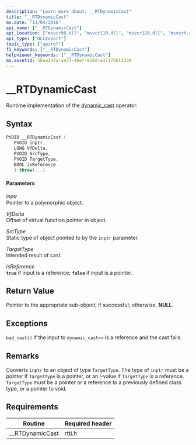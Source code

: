 ```yaml
---
description: "Learn more about: __RTDynamicCast"
title: "__RTDynamicCast"
ms.date: "11/04/2016"
api_name: ["__RTDynamicCast"]
api_location: ["msvcr90.dll", "msvcr110.dll", "msvcr120.dll", "msvcrt.dll", "msvcr100.dll", "msvcr80.dll", "msvcr110_clr0400.dll"]
api_type: ["DLLExport"]
topic_type: ["apiref"]
f1_keywords: ["__RTDynamicCast"]
helpviewer_keywords: ["__RTDynamicCast"]
ms.assetid: 56aa2d7a-aa47-46ef-830d-e37175611239
---
```

# __RTDynamicCast

Runtime implementation of the [dynamic_cast](../cpp/dynamic-cast-operator.md) operator.

## Syntax

```cpp
PVOID __RTDynamicCast (
   PVOID inptr,
   LONG VfDelta,
   PVOID SrcType,
   PVOID TargetType,
   BOOL isReference
   ) throw(...)
```

#### Parameters

*inptr*<br/>
Pointer to a polymorphic object.

*VfDelta*<br/>
Offset of virtual function pointer in object.

*SrcType*<br/>
Static type of object pointed to by the `inptr` parameter.

*TargetType*<br/>
Intended result of cast.

*isReference*<br/>
**`true`** if input is a reference; **`false`** if input is a pointer.

## Return Value

Pointer to the appropriate sub-object, if successful; otherwise, **NULL**.

## Exceptions

`bad_cast()` if the input to `dynamic_cast<>` is a reference and the cast fails.

## Remarks

Converts `inptr` to an object of type `TargetType`. The type of `inptr` must be a pointer if `TargetType` is a pointer, or an l-value if `TargetType` is a reference. `TargetType` must be a pointer or a reference to a previously defined class type, or a pointer to void.

## Requirements

|Routine|Required header|
|-------------|---------------------|
|__RTDynamicCast|rtti.h|
